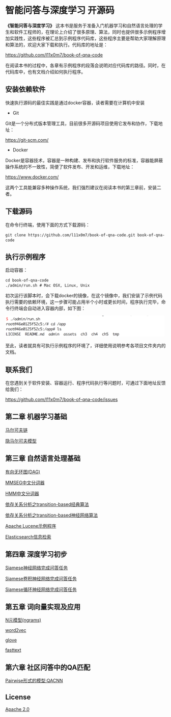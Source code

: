 # 智能问答与深度学习 开源码

**《智能问答与深度学习》** 这本书是服务于准备入门机器学习和自然语言处理的学生和软件工程师的，在理论上介绍了很多原理、算法，同时也提供很多示例程序增加实践性，这些程序被汇总到示例程序代码库，这些程序主要是帮助大家理解原理和算法的，欢迎大家下载和执行。代码库的地址是：

https://github.com/l11x0m7/book-of-qna-code

在阅读本书的过程中，各章有示例程序的段落会说明对应代码库的路径。同时，在代码库中，也有文档介绍如何执行程序。

## 安装依赖软件

快速执行源码的最佳实践是通过docker容器，读者需要在计算机中安装

* Git

Git是一个分布式版本管理工具，目前很多开源码项目使用它发布和协作，下载地址：

https://git-scm.com/

* Docker

Docker是容器技术，容器是一种构建、发布和执行软件服务的标准，容器能屏蔽操作系统的不一致性，简便了软件发布、开发和运维，下载地址：

https://www.docker.com/

这两个工具能兼容多种操作系统，我们强烈建议在阅读本书的第三章前，安装二者。

## 下载源码

在命令行终端，使用下面的方式下载源码：

```
git clone https://github.com/l11x0m7/book-of-qna-code.git book-of-qna-code
```

## 执行示例程序

启动容器：

```
cd book-of-qna-code
./admin/run.sh # Mac OSX, Linux, Unix
```

初次运行该脚本时，会下载docker的镜像，在这个镜像中，我们安装了示例代码执行需要的依赖环境，这一步骤可能占用半个小时或更长时间，程序执行完毕，命令行终端会自动进入容器内部，如下图：

<img src="./assets/ch1-1.png" width="500">

至此，读者就具有可执行示例程序的环境了，详细使用说明参考各项目文件夹内的文档。

## 联系我们

在您遇到关于软件安装、容器运行、程序代码执行等问题时，可通过下面地址反馈给我们：

https://github.com/l11x0m7/book-of-qna-code/issues


## 第二章 机器学习基础

[马尔可夫链](ch2/markov)

[隐马尔可夫模型](ch2/hmm)

## 第三章 自然语言处理基础

[有向无环图(DAG)](ch3/DAG)

[MMSEG中文分词器](ch3/mmseg)

[HMM中文分词器](ch3/hmmseg)

[依存关系分析之transition-based经典算法](ch3/dependency-parser-nivre)

[依存关系分析之transition-based神经网络算法](ch3/dependency-parser-neural)

[Apache Lucene示例程序](ch3/lucene-sample)

[Elasticsearch信息检索](ch3/search-engine)

## 第四章 深度学习初步

[Siamese神经网络完成问答任务]()

[Siamese卷积神经网络完成问答任务]()

[Siamese循环神经网络完成问答任务]()

## 第五章 词向量实现及应用

[N元模型(ngrams)](ch5/ngrams)

[word2vec](ch5/word2vec)

[glove](ch5/glove)

[fasttext](ch5/fasttext)

## 第六章 社区问答中的QA匹配

[Pairwise形式的模型:QACNN]()

## License
[Apache 2.0](./LICENSE)
